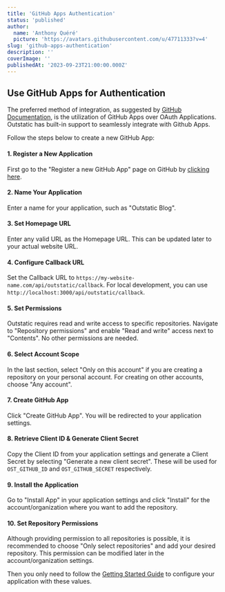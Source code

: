 ```yaml
---
title: 'GitHub Apps Authentication'
status: 'published'
author:
  name: 'Anthony Quéré'
  picture: 'https://avatars.githubusercontent.com/u/47711333?v=4'
slug: 'github-apps-authentication'
description: ''
coverImage: ''
publishedAt: '2023-09-23T21:00:00.000Z'
---
```


## Use GitHub Apps for Authentication

The preferred method of integration, as suggested by [GitHub Documentation](https://docs.github.com/en/apps/oauth-apps/building-oauth-apps/differences-between-github-apps-and-oauth-apps), is the utilization of GitHub Apps over OAuth Applications. Outstatic has built-in support to seamlessly integrate with Github Apps.

Follow the steps below to create a new GitHub App:

#### 1\. Register a New Application

First go to the "Register a new GitHub App" page on GitHub by [clicking here](https://github.com/settings/apps/new).

#### 2\. Name Your Application

Enter a name for your application, such as "Outstatic Blog".

#### 3\. Set Homepage URL

Enter any valid URL as the Homepage URL. This can be updated later to your actual website URL.

#### 4\. Configure Callback URL

Set the Callback URL to `https://my-website-name.com/api/outstatic/callback`. For local development, you can use `http://localhost:3000/api/outstatic/callback`.

#### 5\. Set Permissions

Outstatic requires read and write access to specific repositories. Navigate to "Repository permissions" and enable "Read and write" access next to "Contents". No other permissions are needed.

#### 6\. Select Account Scope

In the last section, select "Only on this account" if you are creating a repository on your personal account. For creating on other accounts, choose "Any account".

#### 7\. Create GitHub App

Click "Create GitHub App". You will be redirected to your application settings.

#### 8\. Retrieve Client ID & Generate Client Secret

Copy the Client ID from your application settings and generate a Client Secret by selecting "Generate a new client secret". These will be used for `OST_GITHUB_ID` and `OST_GITHUB_SECRET` respectively.

#### 9\. Install the Application

Go to "Install App" in your application settings and click "Install" for the account/organization where you want to add the repository.

#### 10\. Set Repository Permissions

Although providing permission to all repositories is possible, it is recommended to choose "Only select repositories" and add your desired repository. This permission can be modified later in the account/organization settings.

Then you only need to follow the [Getting Started Guide](/docs/getting-started) to configure your application with these values.